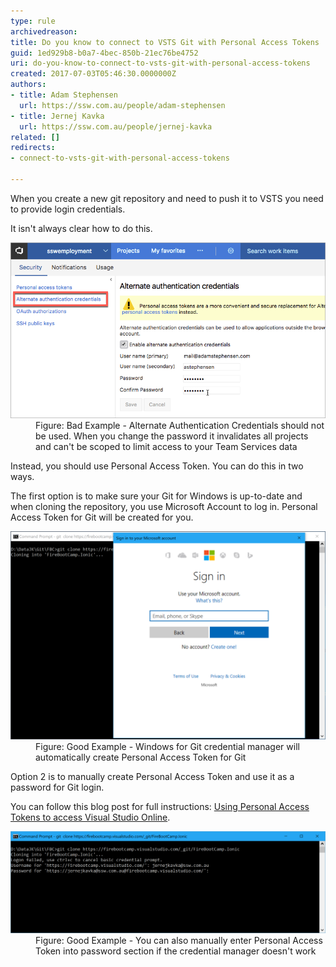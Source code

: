 ```yaml
---
type: rule
archivedreason: 
title: Do you know to connect to VSTS Git with Personal Access Tokens
guid: 1ed929b8-b0a7-4bec-850b-21ec76be4752
uri: do-you-know-to-connect-to-vsts-git-with-personal-access-tokens
created: 2017-07-03T05:46:30.0000000Z
authors:
- title: Adam Stephensen
  url: https://ssw.com.au/people/adam-stephensen
- title: Jernej Kavka
  url: https://ssw.com.au/people/jernej-kavka
related: []
redirects:
- connect-to-vsts-git-with-personal-access-tokens

---
```


When you create a new git repository and need to push it to VSTS you need to provide login credentials.

It isn't always clear how to do this.

<!--endintro-->
<dl class="badImage"><dt>
      <img src="vsts-alternative-login.png" alt="vsts-alternative-login.png" style="width:750px;">
   </dt><dd>Figure: Bad Example - Alternate  Authentication Credentials should not be used. When you change the password it invalidates all projects and can't be scoped to limit access to your Team Services data</dd></dl>
Instead, you should use Personal Access Token. You can do this in two ways.

The first option is to make sure your Git for Windows is up-to-date and when cloning the repository, you use Microsoft Account to log in. Personal Access Token for Git will be created for you.
<dl class="goodImage"><dt>
      <img src="git-credentials-personal-access-token.png" alt="git-credentials-personal-access-token.png" style="width:750px;">
   </dt><dd>Figure: Good Example - Windows for Git credential manager will automatically create Personal Access Token for Git</dd></dl>
Option 2 is to manually create Personal Access Token and use it as a password for Git login.

You can follow this blog post for full instructions: [Using Personal Access Tokens to access Visual Studio Online](https://roadtoalm.com/2015/07/22/using-personal-access-tokens-to-access-visual-studio-online/).
<dl class="goodImage"><dt>
      <img src="git-credentials-personal-access-token-manual.png" alt="git-credentials-personal-access-token-manual.png" style="width:750px;">
   </dt><dd>Figure: Good Example - You can also manually enter Personal Access Token into password section if the credential manager doesn't work<br></dd></dl>
